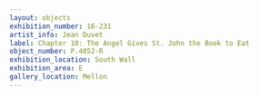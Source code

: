 ```yaml
---
layout: objects
exhibition_number: 16-231
artist_info: Jean Duvet
label: Chapter 10: The Angel Gives St. John the Book to Eat
object_number: P.4052-R
exhibition_location: South Wall
exhibition_area: E
gallery_location: Mellon
---
```

